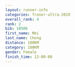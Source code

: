 ```yaml
---
layout: runner-info 
categories: fraser-ultra-2019 
overall_rank: 4
rank: 2
bib: 10506
first_name: Mei
last_name: Chong
distance: 100KM
category: 100KM
gender: Female
finish_time: 13-00-00
---
```

